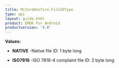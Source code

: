 ```yaml
---
title: MifareDesfire.FileIDType
type: api
layout: guide.html
product: EMDK For Android
productversion: '4.0'
---
```





**Values:**

* **NATIVE** -Native file ID: 1 byte long

* **ISO7816** -ISO 7816-4 complaint file ID: 2 byte long













